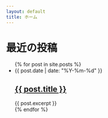 ```yaml
---
layout: default
title: ホーム
---
```


# 最近の投稿

<ul class="post-list">
  {% for post in site.posts %}
    <li>
      <span class="post-meta">{{ post.date | date: "%Y-%m-%d" }}</span>
      <h2>
        <a href="{{ post.url | relative_url }}">{{ post.title }}</a>
      </h2>
      {{ post.excerpt }}
    </li>
  {% endfor %}
</ul>
